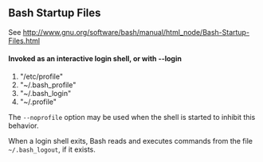 ## Bash Startup Files ##
See http://www.gnu.org/software/bash/manual/html_node/Bash-Startup-Files.html

#### Invoked as an interactive login shell, or with --login ####
1. "/etc/profile"
2. "~/.bash_profile"
3. "~/.bash_login"
4. "~/.profile"

The `--noprofile` option may be used when the shell is started to inhibit this behavior.

When a login shell exits, Bash reads and executes commands from the file `~/.bash_logout`, if it exists.
